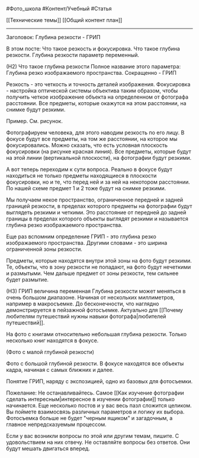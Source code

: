 #Фото_школа #Контент/Учебный #Статья 

[[Технические темы]]
[[Общий контент план]]
___________
Заголовок: Глубина резкости - ГРИП

В этом посте: 
Что такое резкость и фокусировка.
Что такое глубина резкости.
Глубина резкости параметр переменный.

(Н2) Что такое глубина резкости
Полное название этого параметра:
Глубина резко изображаемого пространства. Сокращенно - ГРИП

Резкость - это четкость и точность деталей изображения.
Фокусировка - настройка оптической системы объектива таким образом, чтобы получить четкое изображение объекта на определенном от фотографа расстоянии. Все предметы, которые окажутся на этом расстоянии, на снимке будут резкими.

Пример. См. рисунок.

Фотографируем человека, для этого наводим резкость по его лицу. В фокусе будут все предметы, на том же расстоянии, на которое мы фокусировались.
Можно сказать, что есть условная плоскость фокусировки (на рисунке красная линия). Все предметы, которые будут на этой линии (вертикальной плоскости), на фотографии будут резкими.

А вот теперь переходим к сути вопроса. 
Реально в фокусе будут находиться не только предметы находящиеся в плоскости фокусировки, но и те, что перед ней и за ней на некотором расстоянии. 
По нашей схеме предмет 1 и 2 тоже будут на снимке резкими.

Мы получаем некое пространство, ограниченное передней и задней границей резкости, в пределах которого предметы на фотографии будут выглядеть резкими и четкими.
Это расстояние от передней до задней границы в пределах которого объекты выглядят резкими и называется глубина резко изображаемого пространства.

Еще раз вспомним определение ГРИП - это глубина резко изображаемого пространства.
Другими словами - это ширина ограниченной зоны резкости. 

Предметы, которые находятся внутри этой зоны на фото будут резкими. Те, объекты, что в зону резкости не попадают, на фото будут нечеткими и размытыми. Чем дальше предмет от зоны резкости, тем сильнее будет размытие.

(Н3) ГРИП величина переменная
Глубина резкости может меняться в очень большом диапазоне. Начиная от нескольких миллиметров, например в макросъемке. До бесконечности, что наглядно демонстрируется в пейзажной фотосъемке. Актуально для [[Почему любителям путешествий нужны навыки фотографа|любителей путешествий]].

На фото с книгами относительно небольшая глубина резкости. Только несколько книг находятся в фокусе.

(Фото с малой глубиной резкости)

Фото с большой глубиной резкости. В фокусе находятся все объекты кадра, начиная с самых ближних и далее.

Понятие ГРИП, наряду с экспозицией, одно из базовых для фотосъемки. 

Пожелание:
Не останавливайтесь. Самое [[Как изучение фотографии сделать интересным|интересное в изучении фотографии]] только начинается. Еще несколько постов и у вас весь пазл сложится целиком. Вы поймете взаимосвязь различных параметров и логику их выбора. Фотосъемка больше не будет "черным ящиком" и загадочным, а главное непредсказуемым процессом.

Если у вас возникли вопросы по этой или другим темам, пишите. С удовольствием на них отвечу.
Не оставляйте вопросы без ответов. Они будут мешать двигаться вперед.

